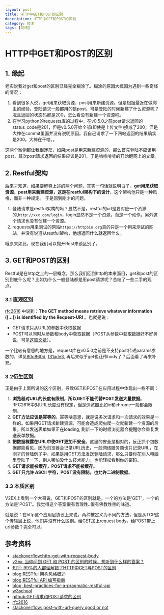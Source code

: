 ```yaml
---
layout: post
title: HTTP中GET和POST的区别
description: HTTP中GET和POST的区别
category: 技术
tags: [网络]
---
```


# HTTP中GET和POST的区别

## 1. 缘起
老实说我对get和post的区别已经完全糊涂了。糊涂的原因大概因为遇到一些奇怪的情况：
  
1. 看到很多人说，get用来获取资源，post用来新建资源。但是根据最近在做爬虫的经验，登陆请求一般都用的是post，可是登陆的时候新建了什么资源呢？况且返回的状态码都是200，怎么看没有新建一个资源吧。
2. 在学习python的requests库的过程中，在v0.5.0之前post请求返回的status_code是201，但是v0.5.0开始全部(即使是上传文件)换成了200，但是大神在commit里面并没有说明原因。我自己请求了一下网站返回的结果确实是200。大神在干啥。。

这两个案例都让我很迷茫，如果post是用来新建资源的，那么首先登陆不应该用post，其次post请求返回的结果应该是201，于是啃哧啃哧的开始翻网上的文章。


## 2. Restful架构
后来才知道，如果要解释上述的两个问题，其实一句话就说明白了，**get用来获取资源，post用来新建资源，这是在restful架构下的设计**，这个架构他只是一种风格，而非一种规定。 于是回到刚才的问题。

1. 登陆请求是restful架构的吗？显然不是，restful的url是要对应一个资源的,`http://xxx.com/login`，login显然不是一个资源，而是一个动作。另外这个请求也没有创建一个资源。
2. requests用来测试的网站`https://httpbin.org`真的只是一个用来测试的网站，并没有说遵从restful架构，他想返回什么就返回什么。

哦原来如此，现在我们可以抛开Rest来谈区别了。

## 3. GET和POST的区别
Restful是在http之上的一层概念，那么我们回到http的本来面目，get和post的区别到底什么呢？比如为什么一般登陆都是用post请求呢？总结了一些二手的观点。  

### 3.1 直观区别
[rfc2616](https://tools.ietf.org/html/rfc2616#section-9.3) 中说到：**The GET method means retrieve whatever information ([...]) is identified by the Request-URI** 。也就是说：

+ GET请求只从URL的参数中获取数据
+ POST可以同时从参数和body中获取数据（POST从参数中获取数据好不好另说，可见[这篇文章](https://stackoverflow.com/questions/611906/http-post-with-url-query-parameters-good-idea-or-not)）。  

一个比较有意思的地方是，request库在v0.5.0之前是不支持post传递params参数的，详见[80d860d](https://github.com/requests/requests/commit/f31ade335de9df096ba3c67c9507dd4eb32667a8), [f31ade3](https://github.com/requests/requests/commit/f31ade335de9df096ba3c67c9507dd4eb32667a8), 再后来似乎get也让传body了？后面看了再来补充。

### 3.2衍生区别
正是由于上面所说的这个区别，导致GET和POST在应用过程中体现出一些不同： 

1. **浏览器对URL的长度有限制，所以GET不能代替POST发送大量数据**。RFC2616中对URL长度没有规定，但是浏览器比如ie和chrome一般都会限制。
2. **GET方法应该是幂等的**。幂等啥意思，就是说多次请求和一次请求的效果是一样的。如果用GET请求新建资源，可能会造成爬虫爬一次就新建一个资源的后果。所以发送表单如果正在loading, 刷新一下的时候浏览器会提醒你会重复发送表单数据。
3. **把数据裸露在URL中使GET更加不安全**。这里的安全是相对的，反正抓个包数据都能看见，因为浏览器会记录URL历史，一般网络服务商也只记录URL，在刚才的登陆例子中，如果是用GET方法发送登陆请求，那么只要你在别人电脑里登陆了一下，别人哪怕没什么技术能力，也能轻松看到你的密码。
4. **GET请求能被缓存，POST请求不能被缓存**。
5. **GET只允许 ASCII 字符，POST没有限制。也允许二进制数据**。

### 3.3 本质区别
V2EX上看到一个大哥说，GET和POST的区别就是，一个的方法是'GET'，一个的方法是'POST'。我觉得这个答案很有哲理性..很有佛教性空的味道。    

就是说：在http这个应用层协议上来说，两种被定义为不同的方法，但是从TCP这个传输层上说，他们并没有什么区别。给GET加上request body，给POST带上url参数？完全可以。

## 参考资料
+ [stackoverflow:http-get-with-request-body](https://stackoverflow.com/questions/978061/http-get-with-request-body)
+ [v2ex: 当你问到 GET 和 POST 的区别的时候，想听到什么样的答案？](https://www.v2ex.com/t/390315)
+ [知乎: 99%的人都理解错了HTTP中GET与POST的区别](https://zhuanlan.zhihu.com/p/22536382)
+ [blog:RESTful 架构风格概述](http://blog.igevin.info/posts/restful-architecture-in-general/)
+ [blog:RESTful API 编写指南](http://blog.igevin.info/posts/restful-api-get-started-to-write/)
+ [blog: best-practices-for-a-pragmatic-restful-api](http://www.vinaysahni.com/best-practices-for-a-pragmatic-restful-api)
+ [w3school](https://www.w3schools.com/tags/ref_httpmethods.asp)
+ [github:GET请求和POST请求的区别](https://github.com/zwhu/blog/issues/12)
+ [rfc2616](https://tools.ietf.org/html/rfc2616#section-9.3)
+ [stackoverflow: post-with-url-query good or not ](https://stackoverflow.com/questions/611906/http-post-with-url-query-parameters-good-idea-or-not)
